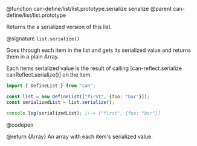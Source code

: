 @function can-define/list/list.prototype.serialize serialize
@parent can-define/list/list.prototype

Returns the a serialized version of this list.

@signature `list.serialize()`

  Goes through each item in the list and gets its serialized
  value and returns them in a plain Array.

  Each items serialized value is the result of calling [can-reflect.serialize canReflect.serialize()] on the item.

  ```js
  import { DefineList } from "can";

  const list = new DefineList(["first", {foo: "bar"}]);
  const serializedList = list.serialize();

  console.log(serializedList); //-> ["first", {foo: "bar"}]
  ```
  @codepen

  @return {Array} An array with each item's serialized value.

